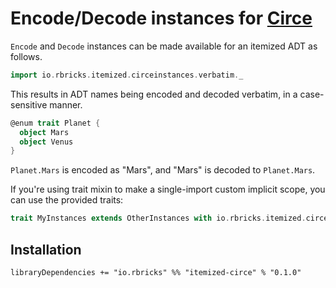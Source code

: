 # Encode/Decode instances for [Circe](http://circe.io)

`Encode` and `Decode` instances can be made available for an itemized ADT as follows.

```scala
import io.rbricks.itemized.circeinstances.verbatim._
```

This results in ADT names being encoded and decoded verbatim, in a case-sensitive manner.

```scala
@enum trait Planet {
  object Mars
  object Venus
}
```

`Planet.Mars` is encoded as "Mars", and "Mars" is decoded to `Planet.Mars`.

If you're using trait mixin to make a single-import custom implicit scope, you can use the provided traits:

```scala
trait MyInstances extends OtherInstances with io.rbricks.itemized.circeinstances.VerbatimCirceInstances
```

## Installation

```
libraryDependencies += "io.rbricks" %% "itemized-circe" % "0.1.0"
